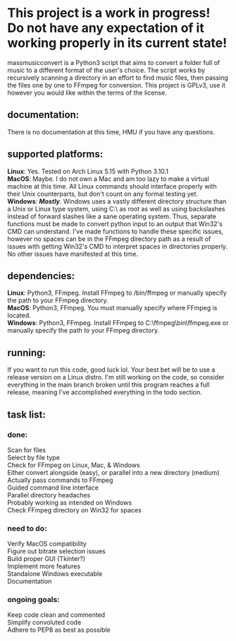 # This project is a work in progress! Do not have any expectation of it working properly in its current state!  

massmusicconvert is a Python3 script that aims to convert a folder full of music to a different format of the user's choice. The script works by recursively scanning a directory in an effort to find music files, then passing the files one by one to FFmpeg for conversion. This project is GPLv3, use it however you would like within the terms of the license.  

## documentation:

There is no documentation at this time, HMU if you have any questions.  

## supported platforms:

**Linux**: Yes. Tested on Arch Linux 5.15 with Python 3.10.1  
**MacOS**: Maybe. I do not own a Mac and am too lazy to make a virtual machine at this time. All Linux commands should interface properly with their Unix counterparts, but don't count on any formal testing yet.  
**Windows**: ***Mostly***. Windows uses a vastly different directory structure than a Unix or Linux type system, using C:\ as root as well as using backslashes instead of forward slashes like a sane operating system. Thus, separate functions must be made to convert python input to an output that Win32's CMD can understand. I've made functions to handle these specific issues, however no spaces can be in the FFmpeg directory path as a result of issues with getting Win32's CMD to interpret spaces in directories properly. No other issues have manifested at this time.

## dependencies:

**Linux**: Python3, FFmpeg. Install FFmpeg to /bin/ffmpeg or manually specify the path to your FFmpeg directory.  
**MacOS**: Python3, FFmpeg. You must manually specify where FFmpeg is located.  
**Windows**: Python3, FFmpeg. Install FFmpeg to C:\ffmpeg\bin\ffmpeg.exe or manually specify the path to your FFmpeg directory.

## running:

If you want to run this code, good luck lol. Your best bet will be to use a release version on a Linux distro. I'm still working on the code, so consider everything in the main branch broken until this program reaches a full release, meaning I've accomplished everything in the todo section.

## task list:

### done:

Scan for files  
Select by file type  
Check for FFmpeg on Linux, Mac, & Windows  
Either convert alongside (easy), or parallel into a new directory (medium)  
Actually pass commands to FFmpeg  
Guided command line interface  
Parallel directory headaches  
Probably working as intended on Windows  
Check FFmpeg directory on Win32 for spaces  

### need to do:

Verify MacOS compatibility  
Figure out bitrate selection issues  
Build proper GUI (Tkinter?)  
Implement more features  
Standalone Windows executable  
Documentation  

### ongoing goals:

Keep code clean and commented  
Simplify convoluted code  
Adhere to PEP8 as best as possible  
